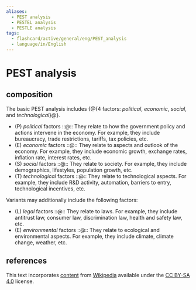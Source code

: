 ```yaml
---
aliases:
  - PEST analysis
  - PESTEL analysis
  - PESTLE analysis
tags:
  - flashcard/active/general/eng/PEST_analysis
  - language/in/English
---
```


# PEST analysis

## composition

The basic PEST analysis includes {@{4 factors: _political_, _economic_, _social_, and _technological_}@}. <!--SR:!2026-10-12,652,330-->

- (P) _political_ factors ::@:: They relate to how the government policy and actions intervene in the economy. For example, they include bureaucracy, trade restrictions, tariffs, tax policies, etc. <!--SR:!2027-11-05,882,290!2026-10-26,666,330-->
- (E) _economic_ factors ::@:: They relate to aspects and outlook of the economy. For example, they include economic growth, exchange rates, inflation rate, interest rates, etc. <!--SR:!2026-10-16,562,270!2026-01-19,391,290-->
- (S) _social_ factors ::@:: They relate to society. For example, they include demographics, lifestyles, population growth, etc. <!--SR:!2026-06-07,502,310!2028-02-06,1042,350-->
- (T) _technological_ factors ::@:: They relate to technological aspects. For example, they include R&D activity, automation, barriers to entry, technological incentives, etc. <!--SR:!2026-03-29,462,310!2027-05-22,821,330-->

Variants may additionally include the following factors:

- (L) _legal_ factors ::@:: They relate to laws. For example, they include antitrust law, consumer law, discrimination law, health and safety law, etc. <!--SR:!2027-04-26,792,330!2027-03-07,755,330-->
- (E) _environmental_ factors ::@:: They relate to ecological and environmental aspects. For example, they include climate, climate change, weather, etc. <!--SR:!2029-08-06,1399,310!2026-08-19,559,310-->

## references

This text incorporates [content](https://en.wikipedia.org/wiki/PEST_analysis) from [Wikipedia](Wikipedia.md) available under the [CC BY-SA 4.0](https://creativecommons.org/licenses/by-sa/4.0/) license.

